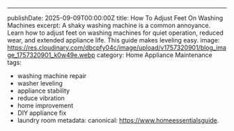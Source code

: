 ---
publishDate: 2025-09-09T00:00:00Z
title: How To Adjust Feet On Washing Machines
excerpt: A shaky washing machine is a common annoyance. Learn how to adjust feet on washing machines for quiet operation, reduced wear, and extended appliance life. This guide makes leveling easy.
image: https://res.cloudinary.com/dbcpfy04c/image/upload/v1757320901/blog_image_1757320901_k0w49e.webp
category: Home Appliance Maintenance
tags:
  - washing machine repair
  - washer leveling
  - appliance stability
  - reduce vibration
  - home improvement
  - DIY appliance fix
  - laundry room
metadata:
  canonical: https://www.homeessentialsguide.